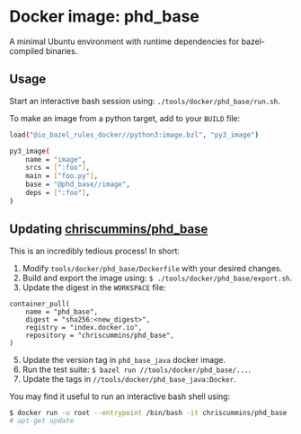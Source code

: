 # Docker image: phd_base

A minimal Ubuntu environment with runtime dependencies for bazel-compiled
binaries.


## Usage

Start an interactive bash session using: `./tools/docker/phd_base/run.sh`.

To make an image from a python target, add to your `BUILD` file:

```sh
load("@io_bazel_rules_docker//python3:image.bzl", "py3_image")

py3_image(
    name = "image",
    srcs = [":foo"],
    main = ["foo.py"],
    base = "@phd_base//image",
    deps = [":foo"],
)
```

## Updating [chriscummins/phd_base](https://hub.docker.com/r/chriscummins/phd_base)

This is an incredibly tedious process! In short:

1. Modify `tools/docker/phd_base/Dockerfile` with your desired changes.
2. Build and export the image using: `$ ./tools/docker/phd_base/export.sh`.
4. Update the digest in the `WORKSPACE` file:
```
container_pull(
    name = "phd_base",
    digest = "sha256:<new_digest>",
    registry = "index.docker.io",
    repository = "chriscummins/phd_base",
)
```
5. Update the version tag in `phd_base_java` docker image.
6. Run the test suite: `$ bazel run //tools/docker/phd_base/...`.
7. Update the tags in `//tools/docker/phd_base_java:Docker`.

You may find it useful to run an interactive bash shell using:

```sh
$ docker run -u root --entrypoint /bin/bash -it chriscummins/phd_base
# apt-get update
```

